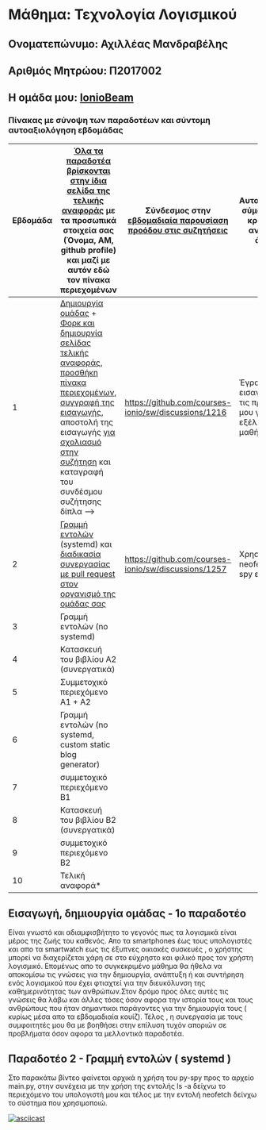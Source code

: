 # Μάθημα: Τεχνολογία Λογισμικού
## Ονοματεπώνυμο: Αχιλλέας Μανδραβέλης 
## Αριθμός Μητρώου: Π2017002
## Η ομάδα μου: [IonioBeam](https://github.com/IonioBeam)

### Πίνακας με σύνοψη των παραδοτέων και σύντομη αυτοαξιολόγηση εβδομάδας
| Εβδομάδα | [Όλα τα παραδοτέα βρίσκονται στην ίδια σελίδα της τελικής αναφοράς](https://epidrome.github.io/teaching/deliverables/) με τα προσωπικά στοιχεία σας (Όνομα, ΑΜ, github profile) και μαζί με αυτόν εδώ τον πίνακα περιεχομένων | Σύνδεσμος στην [εβδομαδιαία παρουσίαση προόδου στις συζητήσεις](https://github.com/courses-ionio/help/discussions/categories/show-and-tell) | Αυτοαξιολόγηση σύμφωνα με τα κριτήρια της αντίστοιχης άσκησης |
| --- | --- | --- | --- |
| 1 | [Δημιουργία ομάδας](https://epidrome.github.io/teaching/team/) + [Φορκ και δημιουργία σελίδας τελικής αναφοράς](https://epidrome.github.io/teaching/guide/), [προσθήκη πίνακα περιεχομένων](https://raw.githubusercontent.com/courses-ionio/sw/master/README.md), [συγγραφή της εισαγωγής](https://epidrome.github.io/teaching/intro/), αποστολή της εισαγωγής [για σχολιασμό στην συζήτηση](https://github.com/courses-ionio/sw/discussions/categories/show-and-tell) και καταγραφή του συνδέσμου συζήτησης δίπλα --> | https://github.com/courses-ionio/sw/discussions/1216| Έγραψα την εισαγωγή μου και τις προσδοκίες μου για την εξέλιξη του μαθήματος |
| 2 | [Γραμμή εντολών](https://epidrome.github.io/teaching/cli) (systemd) και [διαδικασία συνεργασίας με pull request στον οργανισμό της ομάδας σας](https://epidrome.github.io/teaching/team) | https://github.com/courses-ionio/sw/discussions/1257 | Χρησιμοποιώ τα neofetch και py-spy επιτυχώς|
| 3 | Γραμμή εντολών (no systemd) | | |
| 4 | Κατασκευή του βιβλίου Α2 (συνεργατικά) | | |
| 5 | Συμμετοχικό περιεχόμενο A1 + A2 | | |
| 6 | Γραμμή εντολών (no systemd, custom static blog generator) | | |
| 7 | συμμετοχικό περιεχόμενο B1 | | |
| 8 | Κατασκευή του βιβλίου Β2 (συνεργατικά) | | |
| 9 | συμμετοχικό περιεχόμενο B2 | | |
| 10 | Τελική αναφορά* | | |

## Εισαγωγή, δημιουργία ομάδας - 1ο παραδοτέο
Είναι γνωστό και αδιαμφισβήτητο το γεγονός πως τα λογισμικά είναι μέρος της ζωής του καθενός. Απο τα smartphones έως τους υπολογιστές και απο τα smartwatch εως τις έξυπνες οικιακές συσκευές , ο χρήστης μπορεί να διαχερίζεται χάρη σε στο εύχρηστο και φιλικό προς τον χρήστη λογισμικό. Επομένως απο το συγκεκριμένο μάθημα θα ήθελα να αποκομίσω τις γνώσεις για την δημιουργία, ανάπτυξη ή και συντήρηση ενός λογισμικού που έχει φτιαχτεί για την διευκόλυνση της καθημερινότητας των ανθρώπων.Στον δρόμο προς όλες αυτές τις γνώσεις θα λάβω και άλλες τόσες όσον αφορα την ιστορία τους και τους ανθρώπους που ήταν σημαντικοι παράγοντες για την δημιουργία τους ( κυρίως μέσα απο τα εβδομαδιαία κουίζ). Τέλος , η συνεργασία με τους συμφοιτητές μου θα με βοηθήσει στην επίλυση τυχόν αποριών σε προβλήματα όσον αφορα τα μελλοντικά παραδοτέα.

## Παραδοτέο 2 - Γραμμή εντολών ( systemd )
Στο παρακάτω  βίντεο φαίνεται αρχικά η χρήση του py-spy προς το αρχείο main.py, στην συνέχεια με την χρήση της εντολής ls -a δείχνω το περιεχόμενο του υπολογιστή μου και τέλος με την εντολή neofetch δείνχω το σύστημα που χρησιμοποιώ.

[![asciicast](https://asciinema.org/a/r0V2ghjc857YaA9BCytLG03ze)](https://asciinema.org/a/r0V2ghjc857YaA9BCytLG03ze)
